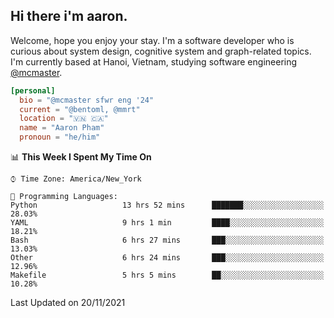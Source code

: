 <h2><b>Hi there i'm aaron. </b></h2>

Welcome, hope you enjoy your stay. I'm a software developer who is curious about system design, cognitive system and graph-related topics. I'm currently based at Hanoi, Vietnam, studying software engineering [@mcmaster](https://www.mcmaster.ca/).

```toml
[personal]
  bio = "@mcmaster sfwr eng '24"
  current = "@bentoml, @mmrt"
  location = "🇻🇳 🇨🇦"
  name = "Aaron Pham"
  pronoun = "he/him"
```
<!--<img src="https://github-readme-stats.vercel.app/api?username=aarnphm&show_icons=true&count_private=true&theme=dark" height="170"/>-->
<!--<img src="https://github-readme-stats.vercel.app/api/top-langs/?username=aarnphm&layout=compact&hide=css&theme=dark" height="170" />-->

<!--START_SECTION:waka-->
📊 **This Week I Spent My Time On** 

```text
⌚︎ Time Zone: America/New_York

💬 Programming Languages: 
Python                   13 hrs 52 mins      ███████░░░░░░░░░░░░░░░░░░   28.03% 
YAML                     9 hrs 1 min         ████░░░░░░░░░░░░░░░░░░░░░   18.21% 
Bash                     6 hrs 27 mins       ███░░░░░░░░░░░░░░░░░░░░░░   13.03% 
Other                    6 hrs 24 mins       ███░░░░░░░░░░░░░░░░░░░░░░   12.96% 
Makefile                 5 hrs 5 mins        ██░░░░░░░░░░░░░░░░░░░░░░░   10.28%

```


 Last Updated on 20/11/2021
<!--END_SECTION:waka-->
